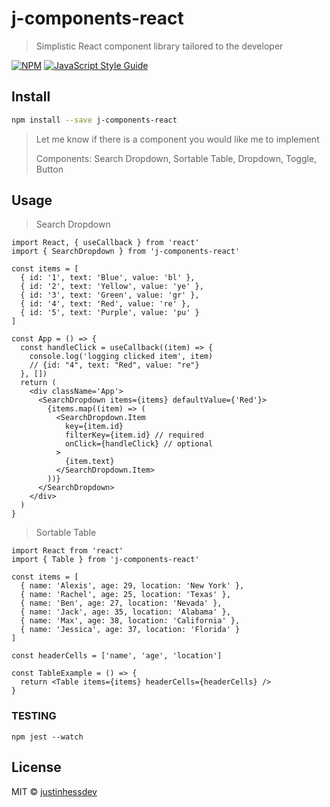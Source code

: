 # j-components-react

> Simplistic React component library tailored to the developer

[![NPM](https://img.shields.io/npm/v/j-components-react.svg)](https://www.npmjs.com/package/j-components-react) [![JavaScript Style Guide](https://img.shields.io/badge/code_style-standard-brightgreen.svg)](https://standardjs.com)

## Install

```bash
npm install --save j-components-react
```

> Let me know if there is a component you would like me to implement
>
> Components: Search Dropdown, Sortable Table, Dropdown, Toggle, Button

## Usage

> Search Dropdown

```tsx
import React, { useCallback } from 'react'
import { SearchDropdown } from 'j-components-react'

const items = [
  { id: '1', text: 'Blue', value: 'bl' },
  { id: '2', text: 'Yellow', value: 'ye' },
  { id: '3', text: 'Green', value: 'gr' },
  { id: '4', text: 'Red', value: 're' },
  { id: '5', text: 'Purple', value: 'pu' }
]

const App = () => {
  const handleClick = useCallback((item) => {
    console.log('logging clicked item', item)
    // {id: "4", text: "Red", value: "re"}
  }, [])
  return (
    <div className='App'>
      <SearchDropdown items={items} defaultValue={'Red'}>
        {items.map((item) => (
          <SearchDropdown.Item
            key={item.id}
            filterKey={item.id} // required
            onClick={handleClick} // optional
          >
            {item.text}
          </SearchDropdown.Item>
        ))}
      </SearchDropdown>
    </div>
  )
}
```

> Sortable Table

```tsx
import React from 'react'
import { Table } from 'j-components-react'

const items = [
  { name: 'Alexis', age: 29, location: 'New York' },
  { name: 'Rachel', age: 25, location: 'Texas' },
  { name: 'Ben', age: 27, location: 'Nevada' },
  { name: 'Jack', age: 35, location: 'Alabama' },
  { name: 'Max', age: 38, location: 'California' },
  { name: 'Jessica', age: 37, location: 'Florida' }
]

const headerCells = ['name', 'age', 'location']

const TableExample = () => {
  return <Table items={items} headerCells={headerCells} />
}
```

### TESTING
`npm jest --watch`


## License

MIT © [justinhessdev](https://github.com/justinhessdev)
